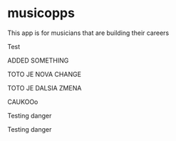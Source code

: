 # musicopps

This app is for musicians that are building their careers

Test

ADDED SOMETHING

TOTO JE NOVA CHANGE

TOTO JE DALSIA ZMENA

CAUKOOo

Testing danger

Testing danger
